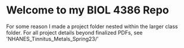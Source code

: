 # Welcome to my BIOL 4386 Repo

For some reason I made a project folder nested within the larger class folder. For all project details beyond finalized PDFs, see 'NHANES_Tinnitus_Metals_Spring23/'
